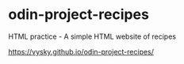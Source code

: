 # odin-project-recipes

HTML practice - A simple HTML website of recipes

https://vysky.github.io/odin-project-recipes/